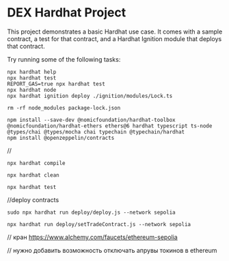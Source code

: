 # DEX Hardhat Project

This project demonstrates a basic Hardhat use case. It comes with a sample contract, a test for that contract, and a Hardhat Ignition module that deploys that contract.

Try running some of the following tasks:

```shell
npx hardhat help
npx hardhat test
REPORT_GAS=true npx hardhat test
npx hardhat node
npx hardhat ignition deploy ./ignition/modules/Lock.ts
```

```shell
rm -rf node_modules package-lock.json
```
```shell
npm install --save-dev @nomicfoundation/hardhat-toolbox @nomicfoundation/hardhat-ethers ethers@6 hardhat typescript ts-node @types/chai @types/mocha chai typechain @typechain/hardhat
npm install @openzeppelin/contracts
```


//
```shell
npx hardhat compile
```
```shell
npx hardhat clean
```
```shell
npx hardhat test
```

//deploy contracts
```shell
sudo npx hardhat run deploy/deploy.js --network sepolia
```
```shell
npx hardhat run deploy/setTradeContract.js --network sepolia
```
// кран https://www.alchemy.com/faucets/ethereum-sepolia

// нужно добавить возможность отключать апрувы токинов в ethereum